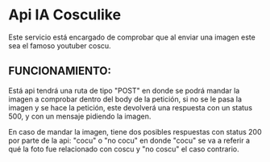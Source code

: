 # Api IA Cosculike

Este servicio está encargado de comprobar que al enviar una imagen este sea el famoso youtuber coscu.

## FUNCIONAMIENTO:

Está api tendrá una ruta de tipo "POST" en donde se podrá mandar la imagen a comprobar dentro del body de la petición, si no se le pasa la imagen y se hace la petición, este devolverá una respuesta con un status 500, y con un mensaje pidiendo la imagen.

En caso de mandar la imagen, tiene dos posibles respuestas con status 200 por parte de la api: "cocu" o "no cocu" en donde "cocu" se va a referir a qué la foto fue relacionado con coscu y "no coscu" el caso contrario.